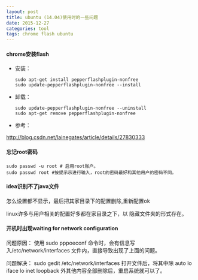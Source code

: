 ```yaml
---
layout: post
title: ubuntu (14.04)使用时的一些问题
date: 2015-12-27
categories: tool
tags: chrome flash ubuntu
---
```


#### chrome安装flash
*   安装：

        sudo apt-get install pepperflashplugin-nonfree
        sudo update-pepperflashplugin-nonfree --install

*   卸载：

        sudo update-pepperflashplugin-nonfree --uninstall
        sudo apt-get remove pepperflashplugin-nonfree

*   参考：

http://blog.csdn.net/lainegates/article/details/27830333

#### 忘记root密码

    sudo passwd -u root # 启用root账户。
    sudo passwd root #按提示示进行输入，root的密码最好和其他用户的密码不同。

#### idea识别不了java文件

怎么设置都不显示，最后把其家目录下的配置删除,重新配置ok

linux许多与用户相关的配置好多都在家目录之下，以 隐藏文件夹的形式存在。

#### 开机时出现waiting for network configuration

问题原因：
使用 sudo pppoeconf 命令时，会有信息写入/etc/network/interfaces 文件内，直接导致出现了上面的问题。

问题解决：
sudo gedit /etc/network/interfaces 打开文件后，将其中除
auto lo
iface lo inet loopback
外其他内容全部删除后，重启系统就可以了。
